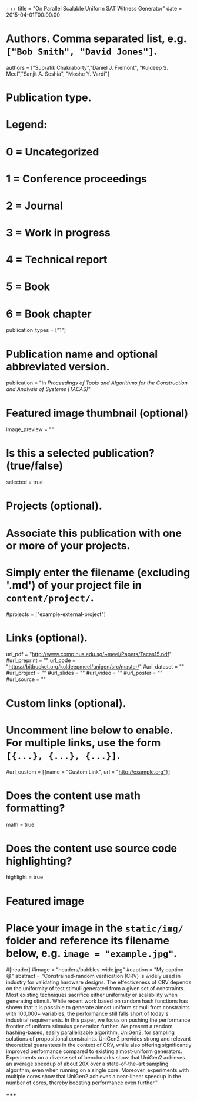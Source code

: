 +++
title = "On Parallel Scalable Uniform SAT Witness Generator"
date = 2015-04-01T00:00:00

# Authors. Comma separated list, e.g. `["Bob Smith", "David Jones"]`.
authors = ["Supratik Chakraborty","Daniel J. Fremont", "Kuldeep S. Meel","Sanjit A. Seshia", "Moshe Y. Vardi"]

# Publication type.
# Legend:
# 0 = Uncategorized
# 1 = Conference proceedings
# 2 = Journal
# 3 = Work in progress
# 4 = Technical report
# 5 = Book
# 6 = Book chapter
publication_types = ["1"]

# Publication name and optional abbreviated version.
publication = "In *Proceedings of Tools and Algorithms for the Construction and Analysis of Systems (TACAS)*"


# Featured image thumbnail (optional)
image_preview = ""

# Is this a selected publication? (true/false)
selected = true

# Projects (optional).
#   Associate this publication with one or more of your projects.
#   Simply enter the filename (excluding '.md') of your project file in `content/project/`.
#projects = ["example-external-project"]


# Links (optional).
url_pdf = "http://www.comp.nus.edu.sg/~meel/Papers/Tacas15.pdf"
#url_preprint = ""
url_code = "https://bitbucket.org/kuldeepmeel/unigen/src/master/"
#url_dataset = ""
#url_project = ""
#url_slides = ""
#url_video = ""
#url_poster = ""
#url_source = ""

# Custom links (optional).
#   Uncomment line below to enable. For multiple links, use the form `[{...}, {...}, {...}]`.
#url_custom = [{name = "Custom Link", url = "http://example.org"}]

# Does the content use math formatting?
math = true

# Does the content use source code highlighting?
highlight = true

# Featured image
# Place your image in the `static/img/` folder and reference its filename below, e.g. `image = "example.jpg"`.
#[header]
#image = "headers/bubbles-wide.jpg"
#caption = "My caption :smile:"
abstract = "Constrained-random verification (CRV) is widely used in industry for validating hardware designs. The effectiveness of CRV depends on the uniformity of test stimuli generated from a given set of constraints. Most existing techniques sacrifice either uniformity or scalability when generating stimuli. While recent work based on random hash functions has shown that it is possible to generate almost uniform stimuli from constraints with 100,000+ variables, the performance still falls short of today's industrial requirements. In this paper, we focus on pushing the performance frontier of uniform stimulus generation further. We present a random hashing-based, easily parallelizable algorithm, UniGen2, for sampling solutions of propositional constraints. UniGen2 provides strong and relevant theoretical guarantees in the context of CRV, while also offering significantly improved performance compared to existing almost-uniform generators. Experiments on a diverse set of benchmarks show that UniGen2 achieves an average speedup of about 20X over a state-of-the-art sampling algorithm, even when running on a single core. Moreover, experiments with multiple cores show that UniGen2 achieves a near-linear speedup in the number of cores, thereby boosting performance even further."

+++
